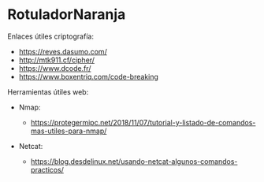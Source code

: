# RotuladorNaranja

Enlaces útiles criptografía:
  - https://reves.dasumo.com/
  - http://mtk911.cf/cipher/
  - https://www.dcode.fr/
  - https://www.boxentriq.com/code-breaking

Herramientas útiles web:
  
  * Nmap:
    - https://protegermipc.net/2018/11/07/tutorial-y-listado-de-comandos-mas-utiles-para-nmap/
    
  * Netcat:
    - https://blog.desdelinux.net/usando-netcat-algunos-comandos-practicos/
        
